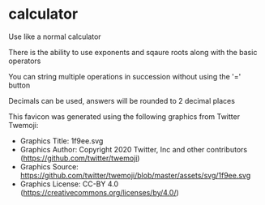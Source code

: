 # calculator

Use like a normal calculator

There is the ability to use exponents and sqaure roots along with the basic operators

You can string multiple operations in succession without using the '=' button

Decimals can be used, answers will be rounded to 2 decimal places

This favicon was generated using the following graphics from Twitter Twemoji:

- Graphics Title: 1f9ee.svg
- Graphics Author: Copyright 2020 Twitter, Inc and other contributors (https://github.com/twitter/twemoji)
- Graphics Source: https://github.com/twitter/twemoji/blob/master/assets/svg/1f9ee.svg
- Graphics License: CC-BY 4.0 (https://creativecommons.org/licenses/by/4.0/)
